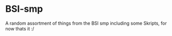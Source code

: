 # BSI-smp
A random assortment of things from the BSI smp including some Skripts, for now thats it :/
